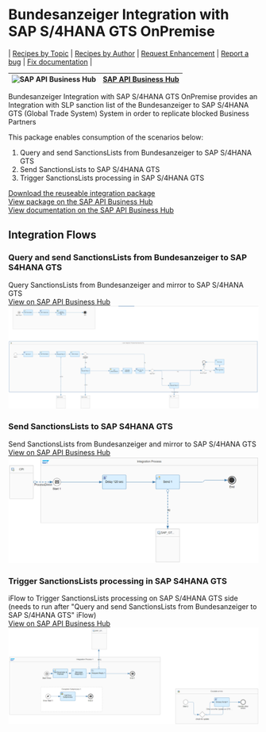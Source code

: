 # Bundesanzeiger Integration with SAP S/4HANA GTS OnPremise

\| [Recipes by Topic](../../readme.md ) \| [Recipes by Author](../../author.md ) \| [Request Enhancement](https://github.com/SAP-samples/cloud-integration-flow/issues/new?assignees=&labels=Recipe%20Fix,enhancement&template=recipe-request.md&title=Improve%20Bundesanzeiger%20Integration%20with%20SAP%20S4HANA%20GTS%20OnPremise%20 ) \| [Report a bug](https://github.com/SAP-samples/cloud-integration-flow/issues/new?assignees=&labels=Recipe%20Fix,bug&template=bug_report.md&title=Issue%20with%20Bundesanzeiger%20Integration%20with%20SAP%20S4HANA%20GTS%20OnPremise%20 ) \| [Fix documentation](https://github.com/SAP-samples/cloud-integration-flow/issues/new?assignees=&labels=Recipe%20Fix,documentation&template=bug_report.md&title=Docu%20fix%20Bundesanzeiger%20Integration%20with%20SAP%20S4HANA%20GTS%20OnPremise%20 ) \|

![SAP API Business Hub](https://github.com/SAPAPIBusinessHub.png?size=50 ) | [SAP API Business Hub](https://api.sap.com/allcommunity) |
----|----|

Bundesanzeiger Integration with SAP S/4HANA GTS OnPremise provides an Integration with SLP sanction list of the Bundesanzeiger to SAP S/4HANA GTS (Global Trade System) System in order to replicate blocked Business Partners

This package enables consumption of the scenarios below:

1. Query and send SanctionsLists from Bundesanzeiger to SAP S/4HANA GTS
2. Send SanctionsLists to SAP S/4HANA GTS
3. Trigger SanctionsLists processing in SAP S/4HANA GTS

[Download the reuseable integration package](BundesanzeigerIntegrationwithSAPS4HANAGTSOnPremise.zip)\
[View package on the SAP API Business Hub](https://api.sap.com/package/BundesanzeigerIntegrationwithSAPS4HANAGTSOnPremise/overview)\
[View documentation on the SAP API Business Hub](https://api.sap.com/odata/1.0/catalog.svc/Files('e3766d1a584c4e4fb2eaacc5c858b4c0')/$value)

## Integration Flows

### Query and send SanctionsLists from Bundesanzeiger to SAP S4HANA GTS
Query SanctionsLists from Bundesanzeiger and mirror to SAP S/4HANA GTS\
[View on SAP API Business Hub](https://api.sap.com/integrationflow/Query_and_send_SanctionsLists_from_Bundesanzeiger_to_SAP_S4_HANA_GTS_copy)
![Query and send SanctionsLists from Bundesanzeiger to SAP S4HANA GTS](Query-and-send-SanctionsLists-from-Bundesanzeiger-to-SAP-S4HANA-GTS.png)

### Send SanctionsLists to SAP S4HANA GTS
Send SanctionsLists from Bundesanzeiger and mirror to SAP S/4HANA GTS\
[View on SAP API Business Hub](https://api.sap.com/integrationflow/Send_SanctionsLists_to_SAP_S4_HANA_GTS_copy)
![Query and send SanctionsLists from Bundesanzeiger to SAP S4HANA GTS](Send-SanctionsLists-to-SAP-S4-HANA-GTS.png)

### Trigger SanctionsLists processing in SAP S4HANA GTS
iFlow to Trigger SanctionsLists processing on SAP S/4HANA GTS side (needs to run after "Query and send SanctionsLists from Bundesanzeiger to SAP S/4HANA GTS" iFlow)\
[View on SAP API Business Hub](https://api.sap.com/integrationflow/Trigger_SanctionsLists_processing_in_SAP_S4_HANA_GTS_copy)
![Trigger SanctionsLists processing in SAP S4HANA GTS](Trigger-SanctionsLists-processing-in-SAP-S4HANA-GTS.png)
